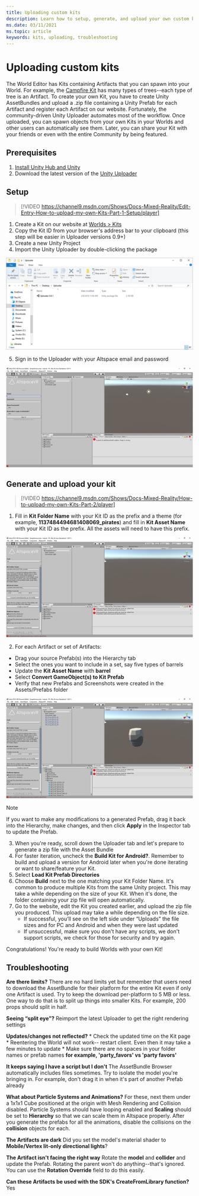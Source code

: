 ```yaml
---
title: Uploading custom kits
description: Learn how to setup, generate, and upload your own custom kits in AltspaceVR.
ms.date: 03/11/2021
ms.topic: article
keywords: kits, uploading, troubleshooting
---
```


# Uploading custom kits

The World Editor has Kits containing Artifacts that you can spawn into your World. For example, the [Campfire Kit](https://account.altvr.com/kits/993516233267609824) has many types of trees--each type of tree is an Artifact. To create your own Kit, you have to create Unity AssetBundles and upload a .zip file containing a Unity Prefab for each Artifact and register each Artifact on our website. Fortunately, the community-driven Unity Uploader automates most of the workflow. Once uploaded, you can spawn objects from your own Kits in your Worlds and other users can automatically see them. Later, you can share your Kit with your friends or even with the entire Community by being featured.

## Prerequisites

1. [Install Unity Hub and Unity](world-building-toolkit-getting-started.md)
2. Download the latest version of the [Unity Uploader](https://altvr.com/download-latest-unity-uploader/)

## Setup 

> [!VIDEO https://channel9.msdn.com/Shows/Docs-Mixed-Reality/Edit-Entry-How-to-upload-my-own-Kits-Part-1-Setup/player]

1. Create a Kit on our website at [Worlds > Kits](https://account.altvr.com/kits)
2. Copy the Kit ID from your browser's address bar to your clipboard (this step will be easier in Uploader versions 0.9+)
3. Create a new Unity Project
4. Import the Unity Uploader by double-clicking the package

![Imported unity uploader package](images/custom-kits-img-01.png)

5. Sign in to the Uploader with your Altspace email and password

![AltspaceVR sign in interface in Unity](images/custom-kits-img-02.png)

## Generate and upload your kit

> [!VIDEO https://channel9.msdn.com/Shows/Docs-Mixed-Reality/How-to-upload-my-own-Kits-Part-2/player]

1. Fill in **Kit Folder Name** with your Kit ID as the prefix and a theme (for example, **1137484494681408069_pirates**) and fill in **Kit Asset Name** with your Kit ID as the prefix. All the assets will need to have this prefix.

![AltspaceVR interface in Unity with Kit folder name](images/custom-kits-img-03.png)

2. For each Artifact or set of Artifacts:
* Drag your source Prefab(s) into the Hierarchy tab
* Select the ones you want to include in a set, say five types of barrels
* Update the **Kit Asset Name** with **barrel**
* Select **Convert GameObject(s) to Kit Prefab**
* Verify that new Prefabs and Screenshots were created in the Assets/Prefabs folder

![AltspaceVR interface in Unity with artifacts selected](images/custom-kits-img-04.png)

> [!NOTE]
> If you want to make any modifications to a generated Prefab, drag it back into the Hierarchy, make changes, and then click **Apply** in the Inspector tab to update the Prefab. 

3. When you're ready, scroll down the Uploader tab and let's prepare to generate a zip file with the Asset Bundle
4. For faster iteration, uncheck the **Build Kit for Android?**. Remember to build and upload a version for Android later when you're done iterating or want to share/feature your Kit. 
5. Select **Load Kit Prefab Directories**
6. Choose **Build** next to the one matching your Kit Folder Name. It's common to produce multiple Kits from the same Unity project. This may take a while depending on the size of your Kit. When it's done, the folder containing your zip file will open automatically. 
7. Go to the website, edit the Kit you created earlier, and upload the zip file you produced. This upload may take a while depending on the file size.
    * If successful, you’ll see on the left side under “Uploads” the file sizes and for PC and Android and when they were last updated
    * If unsuccessful, make sure you don't have any scripts, we don't support scripts, we check for those for security and try again.

Congratulations! You're ready to build Worlds with your own Kit!

## Troubleshooting 

**Are there limits?**
There are no hard limits yet but remember that users need to download the AssetBundle for their platform for the entire Kit even if only one Artifact is used. Try to keep the download per-platform to 5 MB or less. One way to do that is to split up things into smaller Kits. For example, 200 props should split in half. 

**Seeing “split eye”?**
Reimport the latest Uploader to get the right rendering settings

**Updates/changes not reflected?**
    * Check the updated time on the Kit page
    * Reentering the World will not work-- restart client. Even then it may take a few minutes to update
    * Make sure there are no spaces in your folder names or prefab names **for example, 'party_favors' vs 'party favors'**

**It keeps saying I have a script but I don't**
The AssetBundle Browser automatically includes files sometimes. Try to isolate the model you're bringing in. For example, don't drag it in when it's part of another Prefab already

**What about Particle Systems and Animations?**
For these, next them under a 1x1x1 Cube positioned at the origin with Mesh Rendering and Collision disabled. Particle Systems should have looping enabled and **Scaling** should be set to **Hierarchy** so that we can scale them in Altspace properly. After you generate the prefabs for all the animations, disable the collisions on the **collision** objects for each.

**The Artifacts are dark**
Did you set the model's material shader to **Mobile/Vertex lit-only directional lights**?

**The Artifact isn't facing the right way**
Rotate the **model** and **collider** and update the Prefab. Rotating the parent won't do anything--that's ignored. You can use the **Rotation Override** field to do this easily.

**Can these Artifacts be used with the SDK's **CreateFromLibrary** function?**
Yes